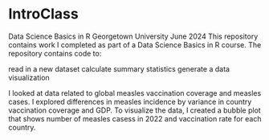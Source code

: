 # IntroClass
Data Science Basics in R
Georgetown University
June 2024
This repository contains work I completed as part of a Data Science Basics in R course. The repository contains code to:

read in a new dataset
calculate summary statistics
generate a data visualization

I looked at data related to global measles vaccination coverage and measles cases. I explored differences in measles incidence by variance in country vaccination coverage and GDP. To visualize the data, I created a bubble plot that shows number of measles casess in 2022 and vaccination rate for each country.

